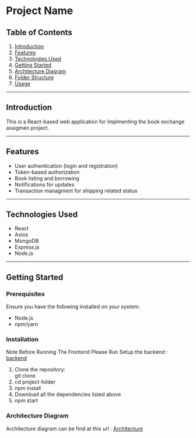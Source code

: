 # **Project Name**

## **Table of Contents**

1. [Introduction](#introduction)
2. [Features](#features)
3. [Technologies Used](#technologies-used)
4. [Getting Started](#getting-started)
5. [Architecture Diagram](#architecture-diagram)
6. [Folder Structure](#folder-structure)
7. [Usage](#usage)


---

## **Introduction**

This is a React-based web application for Implmenting the book exchange assigmen project. 

---

## **Features**

- User authentication (login and registration)  
- Token-based authorization  
- Book listing and borrowing  
- Notifications for updates
- Transaction managment for shipping related status  

---

## **Technologies Used**

- React  
- Axios  
- MongoDB  
- Express.js  
- Node.js  

---

## **Getting Started**

### **Prerequisites**

Ensure you have the following installed on your system:  
- Node.js  
- npm/yarn  

### **Installation**

Note Before Running The Frontend Please Run Setup the backend : [backend](https://github.com/mohdashad/FSA-Backend)

1. Clone the repository:  
   git clone [<repository-url>](https://github.com/mohdashad/FSA-Frontend.git)
2. cd project-folder
3. npm install
4. Download all the dependencies listed above
5. npm start

### **Architecture Diagram**

Architecture diagram can be find at this url : [Architecture](https://github.com/mohdashad/FSA-Frontend/blob/main/architecture.png)
